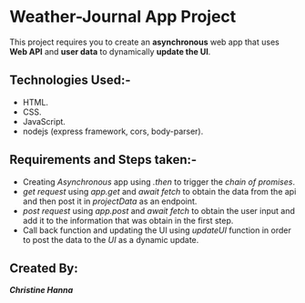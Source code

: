 # Weather-Journal App Project

This project requires you to create an **asynchronous** web app that uses **Web API** and **user data** to dynamically **update the UI**. 

## Technologies Used:-

* HTML.
* CSS.
* JavaScript.
* nodejs (express framework, cors, body-parser).

## Requirements and Steps taken:-

* Creating _Asynchronous_ app using _.then_ to trigger the _chain of promises_.
* _get request_ using _app.get_ and _await fetch_ to obtain the data from the api and then post it in _projectData_ as an endpoint.
* _post request_ using _app.post_ and _await fetch_ to obtain the user input and add it to the information that was obtain in the first step.
* Call back function and updating the UI using _updateUI_ function in order to post the data to the _UI_ as a dynamic update.

## Created By:

**_Christine Hanna_**
